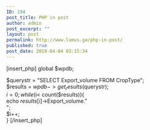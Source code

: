 ```yaml
---
ID: 194
post_title: PHP in post
author: admin
post_excerpt: ""
layout: post
permalink: http://www.lumus.ga/php-in-post/
published: true
post_date: 2019-04-04 03:15:34
---
```

[insert_php] 
global $wpdb;

$querystr = "SELECT Export_volume FROM CropType";  
$results = $wpdb->get_results($querystr);  
$i=0;  
while ($i< count($results)){  
echo $results[$i]->Export_volume."<br />";  
$i++;  
} 
[/insert_php]
